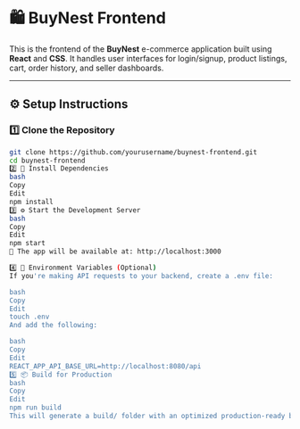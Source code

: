 # 🛍️ BuyNest Frontend

This is the frontend of the **BuyNest** e-commerce application built using **React** and **CSS**. It handles user interfaces for login/signup, product listings, cart, order history, and seller dashboards.

---

## ⚙️ Setup Instructions

### 1️⃣ Clone the Repository

```bash
git clone https://github.com/yourusername/buynest-frontend.git
cd buynest-frontend
2️⃣ 🔧 Install Dependencies
bash
Copy
Edit
npm install
3️⃣ ⚙️ Start the Development Server
bash
Copy
Edit
npm start
📍 The app will be available at: http://localhost:3000

4️⃣ 🔐 Environment Variables (Optional)
If you're making API requests to your backend, create a .env file:

bash
Copy
Edit
touch .env
And add the following:

bash
Copy
Edit
REACT_APP_API_BASE_URL=http://localhost:8080/api
5️⃣ 📦 Build for Production
bash
Copy
Edit
npm run build
This will generate a build/ folder with an optimized production-ready build.
```
